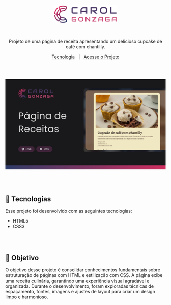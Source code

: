 <p align="center">
  <img src=".github/logo-carol-gonzaga.svg" alt="Minha Logo" width="200"/>
</p>

</br>

<p align="center">Projeto de uma página de receita apresentando um delicioso cupcake de café com chantilly.</p>
<p align="center">
  <a href="#-tecnologias">Tecnologia</a>&nbsp;&nbsp;&nbsp;|&nbsp;&nbsp;&nbsp;<a href="https://carolgonzaga.github.io/pagina-de-receita/">Acesse o Projeto</a>
</p>

</br>
</br>

<p align="center">
  <img src=".github/preview.jpg" alt="Preview do Projeto" width="600"/>
</p>

</br>
</br>

## 🚀 Tecnologias

Esse projeto foi desenvolvido com as seguintes tecnologias:

- HTML5
- CSS3

</br>
</br>

## 🎯 Objetivo

O objetivo desse projeto é consolidar conhecimentos fundamentais sobre estruturação de páginas com HTML e estilização com CSS. A página exibe uma receita culinária, garantindo uma experiência visual agradável e organizada. Durante o desenvolvimento, foram exploradas técnicas de espaçamento, fontes, imagens e ajustes de layout para criar um design limpo e harmonioso.
